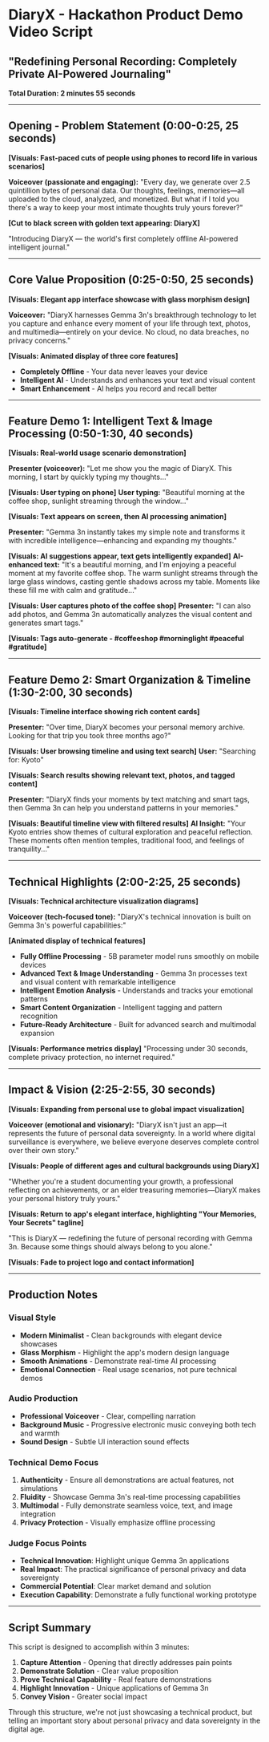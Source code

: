 # DiaryX - Hackathon Product Demo Video Script
## "Redefining Personal Recording: Completely Private AI-Powered Journaling"

**Total Duration: 2 minutes 55 seconds**

---

## Opening - Problem Statement (0:00-0:25, 25 seconds)

**[Visuals: Fast-paced cuts of people using phones to record life in various scenarios]**

**Voiceover (passionate and engaging):**
"Every day, we generate over 2.5 quintillion bytes of personal data. Our thoughts, feelings, memories—all uploaded to the cloud, analyzed, and monetized. But what if I told you there's a way to keep your most intimate thoughts truly yours forever?"

**[Cut to black screen with golden text appearing: DiaryX]**

"Introducing DiaryX — the world's first completely offline AI-powered intelligent journal."

---

## Core Value Proposition (0:25-0:50, 25 seconds)

**[Visuals: Elegant app interface showcase with glass morphism design]**

**Voiceover:**
"DiaryX harnesses Gemma 3n's breakthrough technology to let you capture and enhance every moment of your life through text, photos, and multimedia—entirely on your device. No cloud, no data breaches, no privacy concerns."

**[Visuals: Animated display of three core features]**
- **Completely Offline** - Your data never leaves your device
- **Intelligent AI** - Understands and enhances your text and visual content
- **Smart Enhancement** - AI helps you record and recall better

---

## Feature Demo 1: Intelligent Text & Image Processing (0:50-1:30, 40 seconds)

**[Visuals: Real-world usage scenario demonstration]**

**Presenter (voiceover):**
"Let me show you the magic of DiaryX. This morning, I start by quickly typing my thoughts..."

**[Visuals: User typing on phone]**
**User typing:** "Beautiful morning at the coffee shop, sunlight streaming through the window..."

**[Visuals: Text appears on screen, then AI processing animation]**

**Presenter:**
"Gemma 3n instantly takes my simple note and transforms it with incredible intelligence—enhancing and expanding my thoughts."

**[Visuals: AI suggestions appear, text gets intelligently expanded]**
**AI-enhanced text:** "It's a beautiful morning, and I'm enjoying a peaceful moment at my favorite coffee shop. The warm sunlight streams through the large glass windows, casting gentle shadows across my table. Moments like these fill me with calm and gratitude..."

**[Visuals: User captures photo of the coffee shop]**
**Presenter:**
"I can also add photos, and Gemma 3n automatically analyzes the visual content and generates smart tags."

**[Visuals: Tags auto-generate - #coffeeshop #morninglight #peaceful #gratitude]**

---

## Feature Demo 2: Smart Organization & Timeline (1:30-2:00, 30 seconds)

**[Visuals: Timeline interface showing rich content cards]**

**Presenter:**
"Over time, DiaryX becomes your personal memory archive. Looking for that trip you took three months ago?"

**[Visuals: User browsing timeline and using text search]**
**User:** "Searching for: Kyoto"

**[Visuals: Search results showing relevant text, photos, and tagged content]**

**Presenter:**
"DiaryX finds your moments by text matching and smart tags, then Gemma 3n can help you understand patterns in your memories."

**[Visuals: Beautiful timeline view with filtered results]**
**AI Insight:** "Your Kyoto entries show themes of cultural exploration and peaceful reflection. These moments often mention temples, traditional food, and feelings of tranquility..."

---

## Technical Highlights (2:00-2:25, 25 seconds)

**[Visuals: Technical architecture visualization diagrams]**

**Voiceover (tech-focused tone):**
"DiaryX's technical innovation is built on Gemma 3n's powerful capabilities:"

**[Animated display of technical features]**
- **Fully Offline Processing** - 5B parameter model runs smoothly on mobile devices
- **Advanced Text & Image Understanding** - Gemma 3n processes text and visual content with remarkable intelligence
- **Intelligent Emotion Analysis** - Understands and tracks your emotional patterns
- **Smart Content Organization** - Intelligent tagging and pattern recognition
- **Future-Ready Architecture** - Built for advanced search and multimodal expansion

**[Visuals: Performance metrics display]**
"Processing under 30 seconds, complete privacy protection, no internet required."

---

## Impact & Vision (2:25-2:55, 30 seconds)

**[Visuals: Expanding from personal use to global impact visualization]**

**Voiceover (emotional and visionary):**
"DiaryX isn't just an app—it represents the future of personal data sovereignty. In a world where digital surveillance is everywhere, we believe everyone deserves complete control over their own story."

**[Visuals: People of different ages and cultural backgrounds using DiaryX]**

"Whether you're a student documenting your growth, a professional reflecting on achievements, or an elder treasuring memories—DiaryX makes your personal history truly yours."

**[Visuals: Return to app's elegant interface, highlighting "Your Memories, Your Secrets" tagline]**

"This is DiaryX — redefining the future of personal recording with Gemma 3n. Because some things should always belong to you alone."

**[Visuals: Fade to project logo and contact information]**

---

## Production Notes

### Visual Style
- **Modern Minimalist** - Clean backgrounds with elegant device showcases
- **Glass Morphism** - Highlight the app's modern design language
- **Smooth Animations** - Demonstrate real-time AI processing
- **Emotional Connection** - Real usage scenarios, not pure technical demos

### Audio Production
- **Professional Voiceover** - Clear, compelling narration
- **Background Music** - Progressive electronic music conveying both tech and warmth
- **Sound Design** - Subtle UI interaction sound effects

### Technical Demo Focus
1. **Authenticity** - Ensure all demonstrations are actual features, not simulations
2. **Fluidity** - Showcase Gemma 3n's real-time processing capabilities
3. **Multimodal** - Fully demonstrate seamless voice, text, and image integration
4. **Privacy Protection** - Visually emphasize offline processing

### Judge Focus Points
- **Technical Innovation**: Highlight unique Gemma 3n applications
- **Real Impact**: The practical significance of personal privacy and data sovereignty
- **Commercial Potential**: Clear market demand and solution
- **Execution Capability**: Demonstrate a fully functional working prototype

---

## Script Summary

This script is designed to accomplish within 3 minutes:
1. **Capture Attention** - Opening that directly addresses pain points
2. **Demonstrate Solution** - Clear value proposition
3. **Prove Technical Capability** - Real feature demonstrations
4. **Highlight Innovation** - Unique applications of Gemma 3n
5. **Convey Vision** - Greater social impact

Through this structure, we're not just showcasing a technical product, but telling an important story about personal privacy and data sovereignty in the digital age.
